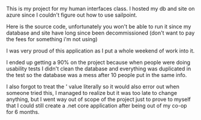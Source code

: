 This is my project for my human interfaces class. I hosted my db and site on azure since I couldn't figure out how to use sailpoint.

Here is the source code, unfortunately you won't be able to run it since my database and site have long since been decommissioned (don't want to pay the fees for something i'm not using)

I was very proud of this application as I put a whole weekend of work into it.

I ended up getting a 90% on the project because when people were doing usability tests I didn't clean the database and everything was duplicated in the test so the database was a mess after 10 people put in the same info.

I also forgot to treat the ' value literally so it would also error out when someone tried this, I managed to realize but it was too late to change anything, but I went way out of scope of the project just to prove to
myself that I could still create a .net core application after being out of my co-op for 6 months.




